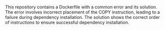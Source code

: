 This repository contains a Dockerfile with a common error and its solution. The error involves incorrect placement of the COPY instruction, leading to a failure during dependency installation. The solution shows the correct order of instructions to ensure successful dependency installation.